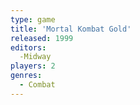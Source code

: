 ```yaml
---
type: game
title: 'Mortal Kombat Gold'
released: 1999
editors: 
  -Midway
players: 2
genres:
  - Combat
---
```

